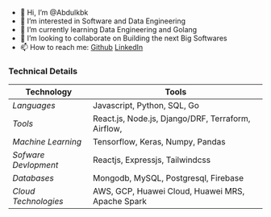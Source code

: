 - 👋 Hi, I’m @Abdulkbk
- 👀 I’m interested in Software and Data Engineering
- 🌱 I’m currently learning Data Engineering and Golang
- 💞️ I’m looking to collaborate on Building the next Big Softwares
- 📫 How to reach me: [Github](https://github.com/Abdulkbk/Abdulkbk) [LinkedIn](https://www.linkedin.com/in/abdulkbk/)

### Technical Details
| Technology | Tools |
| -------------| ------------- |
|*Languages* | Javascript, Python, SQL, Go |
|*Tools*| React.js, Node.js, Django/DRF, Terraform, Airflow, | 
|*Machine Learning*| Tensorflow, Keras, Numpy, Pandas |
|*Sofware Devlopment* | Reactjs, Expressjs, Tailwindcss |
|*Databases*| Mongodb, MySQL, Postgresql, Firebase |
|*Cloud Technologies*| AWS, GCP, Huawei Cloud, Huawei MRS, Apache Spark |
<!---
Abdulkbk/Abdulkbk is a ✨ special ✨ repository because its `README.md` (this file) appears on your GitHub profile.
You can click the Preview link to take a look at your changes.
--->
